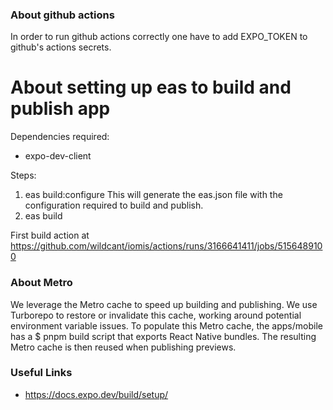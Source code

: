 ### About github actions

In order to run github actions correctly one have to add EXPO_TOKEN to github's
actions secrets.

# About setting up eas to build and publish app

Dependencies required:

- expo-dev-client

Steps:

1. eas build:configure
   This will generate the eas.json file with the configuration required to build and publish.
2. eas build

First build action at https://github.com/wildcant/iomis/actions/runs/3166641411/jobs/5156489100

### About Metro

We leverage the Metro cache to speed up building and publishing.
We use Turborepo to restore or invalidate this cache, working around potential
environment variable issues. To populate this Metro cache, the apps/mobile has
a $ pnpm build script that exports React Native bundles. The resulting Metro
cache is then reused when publishing previews.

### Useful Links

- https://docs.expo.dev/build/setup/
